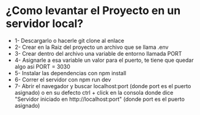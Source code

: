 # ¿Como levantar el Proyecto en un servidor local?

- 1- Descargarlo o hacerle git clone al enlace
- 2- Crear en la Raiz del proyecto un archivo que se llama .env
- 3- Crear dentro del archivo una variable de entorno llamada PORT
- 4- Asignarle a esa variable un valor para el puerto, te tiene que quedar algo asi PORT = 3030
- 5- Instalar las dependencias con npm install
- 6- Correr el servidor con npm run dev
- 7- Abrir el navegador y buscar localhost:port (donde port es el puerto asignado) o en su defecto ctrl + click en la consola donde dice "Servidor iniciado en http://localhost:port" (donde port es el puerto asignado)

